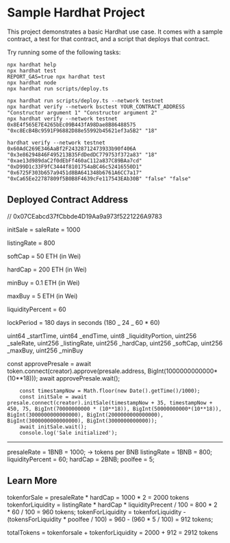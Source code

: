 # Sample Hardhat Project

This project demonstrates a basic Hardhat use case. It comes with a sample contract, a test for that contract, and a script that deploys that contract.

Try running some of the following tasks:

```shell
npx hardhat help
npx hardhat test
REPORT_GAS=true npx hardhat test
npx hardhat node
npx hardhat run scripts/deploy.ts
```

```shell
npx hardhat run scripts/deploy.ts --network testnet
npx hardhat verify --network bsctest YOUR_CONTRACT_ADDRESS "Constructor argument 1" "Constructor argument 2"
npx hardhat verify --network testnet 0x8E4f565E7E4265bEc09B443fA98Dae8B86488575 "0xc8EcB4Bc9591F96882D88e55992b45621ef3a5B2" "18"

hardhat verify --network testnet 0x60AdC269E346AaBf2F24328712473933b90f406A "0x3e86294846F495213B35FdDedDC779753f372a83" "18" "0xae13d989daC2f0dEbFf460aC112a837C89BAa7cd" "0xD99D1c33F9fC3444f8101754aBC46c52416550D1" "0x6725F303b657a9451d8BA641348b6761A6CC7a17" "0xCa65Ee22787809f5B0B8F4639cFe117543EAb30B" "false" "false"
```

## Deployed Contract Address

// 0x07CEabcd37fCbbde4D19Aa9a973f5221226A9783

initSale =
saleRate = 1000

listingRate = 800

softCap = 50 ETH (in Wei)

hardCap = 200 ETH (in Wei)

minBuy = 0.1 ETH (in Wei)

maxBuy = 5 ETH (in Wei)

liquidityPercent = 60

lockPeriod = 180 days in seconds (180 \_ 24 \_ 60 \* 60)

uint64 \_startTime,
uint64 \_endTime,
uint8 \_liquidityPortion,
uint256 \_saleRate,
uint256 \_listingRate,
uint256 \_hardCap,
uint256 \_softCap,
uint256 \_maxBuy,
uint256 \_minBuy

const approvePresale = await token.connect(creator).approve(presale.address, BigInt(1000000000000\*(10\*\*18)));
await approvePresale.wait();

        const timestampNow = Math.floor(new Date().getTime()/1000);
        const initSale = await presale.connect(creator).initSale(timestampNow + 35, timestampNow + 450, 75, BigInt(70000000000 * (10**18)), BigInt(50000000000*(10**18)), BigInt(3000000000000000), BigInt(2000000000000000), BigInt(3000000000000000), BigInt(3000000000000));
        await initSale.wait();
        console.log('Sale initialized');


------------------------------------

presaleRate = 1BNB = 1000;  -> tokens per BNB
listingRate = 1BNB = 800;
liquidityPercent = 60;
hardCap = 2BNB;
poolfee = 5;



## Learn More

tokenforSale = presaleRate * hardCap = 1000 * 2 = 2000 tokens
tokenforLiquidity = listingRate * hardCap * liquidityPrecent / 100 = 800 * 2 * 60 / 100 = 960 tokens;
tokenForLiquidity = tokenforLiquidity - (tokensForLiquidity * poolfee / 100) = 960 - (960 * 5 / 100) = 912 tokens;



totalTokens = tokenforsale + tokenforLiquidity = 2000 + 912 = 2912 tokens

